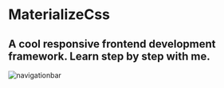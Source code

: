 # MaterializeCss
## A cool responsive frontend development framework. Learn step by step with me.

![navigationbar](https://user-images.githubusercontent.com/59119728/175467032-7c5519e8-a325-43eb-8563-247a45101811.jpg)
